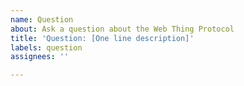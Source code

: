 ```yaml
---
name: Question
about: Ask a question about the Web Thing Protocol
title: 'Question: [One line description]'
labels: question
assignees: ''

---
```



